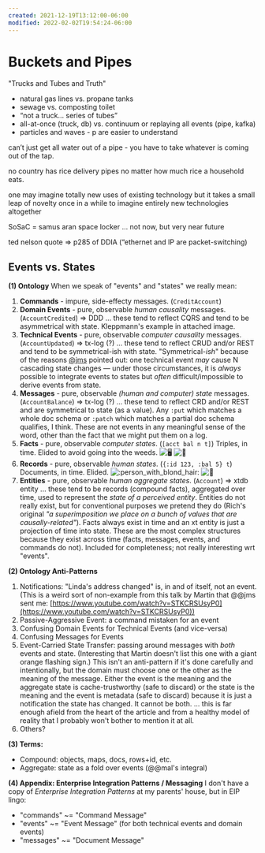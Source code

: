 ```yaml
---
created: 2021-12-19T13:12:00-06:00
modified: 2022-02-02T19:54:24-06:00
---
```


# Buckets and Pipes

"Trucks and Tubes and Truth"

- natural gas lines vs. propane tanks
- sewage vs. composting toilet
- “not a truck… series of tubes”
- all-at-once (truck, db) vs. continuum or replaying all events (pipe, kafka)
- particles and waves - p are easier to understand

can’t just get all water out of a pipe - you have to take whatever is coming out of the tap.

no country has rice delivery pipes no matter how much rice a household eats.

one may imagine totally new uses of existing technology but it takes a small leap of novelty once in a while to imagine entirely new technologies altogether

SoSaC = samus aran space locker … not now, but very near future

ted nelson quote => p285 of DDIA (“ethernet and IP are packet-switching)


## Events vs. States

**(1) Ontology** When we speak of "events" and "states" we really mean: 

1.  **Commands** \- impure, side-effecty messages. (`CreditAccount`)
2.  **Domain Events** \- pure, observable _human_ _causality_ messages. (`AccountCredited`) =\> DDD ... these tend to reflect CQRS and tend to be asymmetrical with state. Kleppmann's example in attached image.
3.  **Technical Events** \- pure, observable _computer_ _causality_ messages. (`AccountUpdated`) =\> tx-log (?) ... these tend to reflect CRUD and/or REST and tend to be symmetrical-ish with state. "Symmetrical-_ish_" because of the reasons [@jms](https://juxt.slack.com/team/UP98RG03T) pointed out: one technical event _may_ cause N cascading state changes — under those circumstances, it is _always_ possible to integrate events to states but _often_ difficult/impossible to derive events from state.
4.  **Messages** \- pure, observable _(human and computer) state_ messages. (`AccountBalance`) =\> tx-log (?) ... these tend to reflect CRD and/or REST and are symmetrical to state (as a value). Any `:put` which matches a whole doc schema or `:patch` which matches a partial doc schema qualifies, I think. These are not events in any meaningful sense of the word, other than the fact that we might put them on a log.
5.  **Facts** \- pure, observable _computer states_. (`[acct bal n t]`) Triples, in time. Elided to avoid going into the weeds. ![:desktop_computer:](https://a.slack-edge.com/production-standard-emoji-assets/13.0/google-medium/1f5a5-fe0f@2x.png) ![:seedling:](https://a.slack-edge.com/production-standard-emoji-assets/13.0/google-medium/1f331@2x.png)
6.  **Records** \- pure, observable _human states_. (`{:id 123, :bal 5} t`) Documents, in time. Elided. ![:person_with_blond_hair:](https://a.slack-edge.com/production-standard-emoji-assets/13.0/google-medium/1f471@2x.png) ![:seedling:](https://a.slack-edge.com/production-standard-emoji-assets/13.0/google-medium/1f331@2x.png)
7.  **Entities** \- pure, observable _human aggregate states_. (`Account`) =\> xtdb entity ... these tend to be records (compound facts), aggregated over time, used to represent the _state of a perceived entity_. Entities do not really exist, but for conventional purposes we pretend they do (Rich's original _"a superimposition we place on a bunch of values that are causally-related"_). Facts always exist in time and an xt entity is just a projection of time into state. These are the most complex structures because they exist across time (facts, messages, events, and commands do not). Included for completeness; not really interesting wrt "events".

 **(2) Ontology Anti-Patterns** 

1.  Notifications: "Linda's address changed" is, in and of itself, not an event. (This is a weird sort of non-example from this talk by Martin that @@jms sent me: [https://www.youtube.com/watch?v=STKCRSUsyP0](https://www.youtube.com/watch?v=STKCRSUsyP0))
2.  Passive-Aggressive Event: a command mistaken for an event
3.  Confusing Domain Events for Technical Events (and vice-versa)
4.  Confusing Messages for Events
5.  Event-Carried State Transfer: passing around messages with _both_ events and state. (Interesting that Martin doesn't list this one with a giant orange flashing sign.) This isn't an anti-pattern if it's done carefully and intentionally, but the domain must choose one or the other as the meaning of the message. Either the event is the meaning and the aggregate state is cache-trustworthy (safe to discard) or the state is the meaning and the event is metadata (safe to discard) because it is just a notification the state has changed. It cannot be both. ... this is far enough afield from the heart of the article and from a healthy model of reality that I probably won't bother to mention it at all.
6.  Others?

 **(3) Terms:** 

* Compound: objects, maps, docs, rows+id, etc.
* Aggregate: state as a fold over events (@@mal's integral)

 **(4) Appendix: Enterprise Integration Patterns / Messaging** I don't have a copy of _Enterprise Integration Patterns_ at my parents' house, but in EIP lingo: 

* "commands" ~= "Command Message"
* "events" ~= "Event Message" (for both technical events and domain events)
* "messages" ~= "Document Message"
